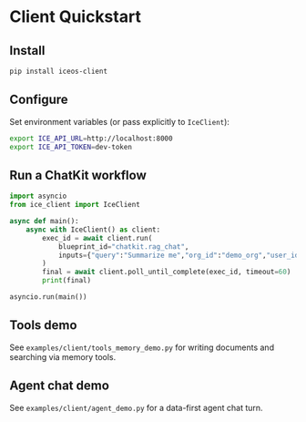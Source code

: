 # Client Quickstart

## Install
```bash
pip install iceos-client
```

## Configure
Set environment variables (or pass explicitly to `IceClient`):
```bash
export ICE_API_URL=http://localhost:8000
export ICE_API_TOKEN=dev-token
```

## Run a ChatKit workflow
```python
import asyncio
from ice_client import IceClient

async def main():
    async with IceClient() as client:
        exec_id = await client.run(
            blueprint_id="chatkit.rag_chat",
            inputs={"query":"Summarize me","org_id":"demo_org","user_id":"demo_user","session_id":"s1"}
        )
        final = await client.poll_until_complete(exec_id, timeout=60)
        print(final)

asyncio.run(main())
```

## Tools demo
See `examples/client/tools_memory_demo.py` for writing documents and searching via memory tools.

## Agent chat demo
See `examples/client/agent_demo.py` for a data-first agent chat turn.
